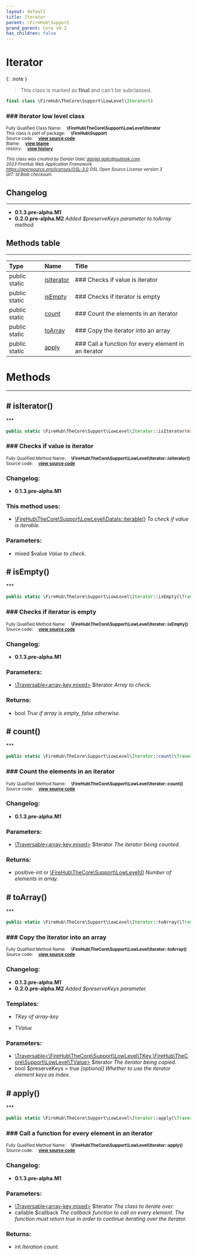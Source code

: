 ```yaml
---
layout: default
title: Iterator
parent: \FireHub\Support
grand_parent: Core v0.2
has_children: false
---
```


<link rel="stylesheet" type="text/css" href="/css/style.css" />

# Iterator

{: .note }
> This class is marked as **final** and can't be subclassed.


```php
final class \FireHub\TheCore\Support\LowLevel\Iterator()
```

### ### Iterator low level class

<sub>Fully Qualified Class Name:  **\FireHub\TheCore\Support\LowLevel\Iterator**</sub><br>
<sub>This class is part of package:  **\FireHub\Support**</sub><br>
<sub>Source code:  **[view source code](https://github.com/The-FireHub-Project/Core/blob/v1.0/src/support/lowlevel/firehub.Iterator.php#L38)**</sub><br>
<sub>Blame:  **[view blame](https://github.com/The-FireHub-Project/Core/blame/v1.0/src/support/lowlevel/firehub.Iterator.php)**</sub><br>
<sub>History:  **[view history](https://github.com/The-FireHub-Project/Core/commits/v1.0/src/support/lowlevel/firehub.Iterator.php)**</sub><br>

<sub>_This class was created by Danijel Galić <danijel.galic@outlook.com>_</sub><br>
<sub>_2023 FireHub Web Application Framework_</sub><br>
<sub>_<https://opensource.org/licenses/OSL-3.0> OSL Open Source License version 3_</sub><br>
<sub>_GIT: $Id$ Blob checksum._</sub><br>

## Changelog
***

* **0.1.3.pre-alpha.M1** 
* **0.2.0.pre-alpha.M2** _Added $preserveKeys parameter to toArray method._


## Methods table
***

| Type  | Name  | Title |
| :---  | :---  | :---  |
|public static |<a href="#isiterator()">isIterator</a>|### Checks if value is iterator|
|public static |<a href="#isempty()">isEmpty</a>|### Checks if iterator is empty|
|public static |<a href="#count()">count</a>|### Count the elements in an iterator|
|public static |<a href="#toarray()">toArray</a>|### Copy the iterator into an array|
|public static |<a href="#apply()">apply</a>|### Call a function for every element in an iterator|


# Methods
***


<h2><a name="isiterator()"># isIterator()</a></h2>
***

```php
public static \FireHub\TheCore\Support\LowLevel\Iterator::isIterator(mixed $value)
```

### ### Checks if value is iterator

<sub>Fully Qualified Method Name:  **\FireHub\TheCore\Support\LowLevel\Iterator::isIterator()**</sub><br>
<sub>Source code:  **[view source code](https://github.com/The-FireHub-Project/Core/blob/v1.0/src/support/lowlevel/firehub.Iterator.php#L52)**</sub><br>

### Changelog:

* **0.1.3.pre-alpha.M1** 

### This method uses:

* [\FireHub\TheCore\Support\LowLevel\DataIs::iterable()](/core/v0.2\FireHub\TheCore\Support\LowLevel\DataIs#iterable()) _To check if value is iterable._

### Parameters:

* mixed $value _Value to check._

<h2><a name="isempty()"># isEmpty()</a></h2>
***

```php
public static \FireHub\TheCore\Support\LowLevel\Iterator::isEmpty(\Traversable<array-key,mixed> $iterator):bool
```

### ### Checks if iterator is empty

<sub>Fully Qualified Method Name:  **\FireHub\TheCore\Support\LowLevel\Iterator::isEmpty()**</sub><br>
<sub>Source code:  **[view source code](https://github.com/The-FireHub-Project/Core/blob/v1.0/src/support/lowlevel/firehub.Iterator.php#L68)**</sub><br>

### Changelog:

* **0.1.3.pre-alpha.M1** 

### Parameters:

* [\Traversable&lt;array-key,mixed&gt;](/core/v0.2\Traversable&lt;array-key,mixed&gt;) $iterator _Array to check._

### Returns:

* bool _True if array is empty, false otherwise._

<h2><a name="count()"># count()</a></h2>
***

```php
public static \FireHub\TheCore\Support\LowLevel\Iterator::count(\Traversable<array-key,mixed> $iterator):positive-int|\FireHub\TheCore\Support\LowLevel\0
```

### ### Count the elements in an iterator

<sub>Fully Qualified Method Name:  **\FireHub\TheCore\Support\LowLevel\Iterator::count()**</sub><br>
<sub>Source code:  **[view source code](https://github.com/The-FireHub-Project/Core/blob/v1.0/src/support/lowlevel/firehub.Iterator.php#L84)**</sub><br>

### Changelog:

* **0.1.3.pre-alpha.M1** 

### Parameters:

* [\Traversable&lt;array-key,mixed&gt;](/core/v0.2\Traversable&lt;array-key,mixed&gt;) $iterator _The iterator being counted._

### Returns:

* positive-int or [\FireHub\TheCore\Support\LowLevel\0](/core/v0.2\FireHub\TheCore\Support\LowLevel\0) _Number of elements in array._

<h2><a name="toarray()"># toArray()</a></h2>
***

```php
public static \FireHub\TheCore\Support\LowLevel\Iterator::toArray(\Traversable<\FireHub\TheCore\Support\LowLevel\TKey,\FireHub\TheCore\Support\LowLevel\TValue> $iterator, bool $preserveKeys = true)
```

### ### Copy the iterator into an array

<sub>Fully Qualified Method Name:  **\FireHub\TheCore\Support\LowLevel\Iterator::toArray()**</sub><br>
<sub>Source code:  **[view source code](https://github.com/The-FireHub-Project/Core/blob/v1.0/src/support/lowlevel/firehub.Iterator.php#L108)**</sub><br>

### Changelog:

* **0.1.3.pre-alpha.M1** 
* **0.2.0.pre-alpha.M2** _Added $preserveKeys parameter._

### Templates:

* *TKey of array-key*

* *TValue*


### Parameters:

* [\Traversable&lt;\FireHub\TheCore\Support\LowLevel\TKey,\FireHub\TheCore\Support\LowLevel\TValue&gt;](/core/v0.2\Traversable&lt;\FireHub\TheCore\Support\LowLevel\TKey,\FireHub\TheCore\Support\LowLevel\TValue&gt;) $iterator _The iterator being copied._
* bool $preserveKeys = true _[optional] 
Whether to use the iterator element keys as index._

<h2><a name="apply()"># apply()</a></h2>
***

```php
public static \FireHub\TheCore\Support\LowLevel\Iterator::apply(\Traversable<array-key,mixed> $iterator, callable $callback):int
```

### ### Call a function for every element in an iterator

<sub>Fully Qualified Method Name:  **\FireHub\TheCore\Support\LowLevel\Iterator::apply()**</sub><br>
<sub>Source code:  **[view source code](https://github.com/The-FireHub-Project/Core/blob/v1.0/src/support/lowlevel/firehub.Iterator.php#L128)**</sub><br>

### Changelog:

* **0.1.3.pre-alpha.M1** 

### Parameters:

* [\Traversable&lt;array-key,mixed&gt;](/core/v0.2\Traversable&lt;array-key,mixed&gt;) $iterator _The class to iterate over._
* callable $callback _The callback function to call on every element.
The function must return true in order to continue iterating over the iterator._

### Returns:

* int _Iteration count._


